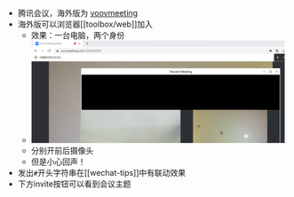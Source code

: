 - 腾讯会议，海外版为 [voovmeeting](https://voovmeeting.com/)
- 海外版可以浏览器[[toolbox/web]]加入
  - 效果：一台电脑，两个身份
  - ![](tencent-meeting-double.png)
  - 分别开前后摄像头
  - 但是小心回声！
- 发出`#`开头字符串在[[wechat-tips]]中有联动效果
- 下方invite按钮可以看到会议主题